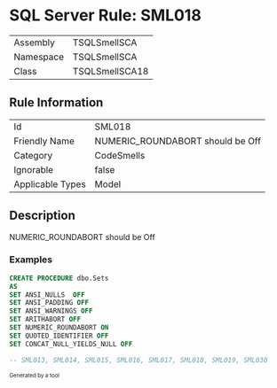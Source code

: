 # SQL Server Rule: SML018
  
|    |    |
|----|----|
| Assembly | TSQLSmellSCA |
| Namespace | TSQLSmellSCA |
| Class | TSQLSmellSCA18 |
  
## Rule Information
  
|    |    |
|----|----|
| Id | SML018 |
| Friendly Name | NUMERIC_ROUNDABORT should be Off |
| Category | CodeSmells |
| Ignorable | false |
| Applicable Types | Model  |
  
## Description
  
NUMERIC_ROUNDABORT should be Off
  
### Examples
  
```sql
CREATE PROCEDURE dbo.Sets
AS
SET ANSI_NULLS  OFF
SET ANSI_PADDING OFF
SET ANSI_WARNINGS OFF
SET ARITHABORT OFF
SET NUMERIC_ROUNDABORT ON
SET QUOTED_IDENTIFIER OFF
SET CONCAT_NULL_YIELDS_NULL OFF

-- SML013, SML014, SML015, SML016, SML017, SML018, SML019, SML030 
```
  
<sub><sup>Generated by a tool</sup></sub>
